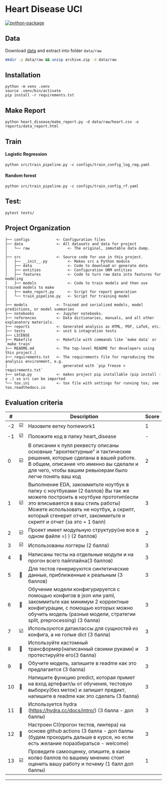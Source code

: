 Heart Disease UCI
==============================
[![python-package](https://github.com/made-ml-in-prod-2021/khubbatulinmark/actions/workflows/python-package.yml/badge.svg)](https://github.com/made-ml-in-prod-2021/khubbatulinmark/actions/workflows/python-package.yml)

## Data

Download [data](https://www.kaggle.com/ronitf/heart-disease-uci) and extract into folder `data/raw`

```bash
mkdir -p data/raw && unzip archive.zip -d data/raw
```

## Installation 
~~~
python -m venv .venv
source .venv/bin/activate
pip install -r requirements.txt
~~~

## Make Report 
~~~
python heart_disease/make_report.py -d data/raw/heart.csv -o reports/data_report.html
~~~

## Train
#### Logistic Regression
~~~
python src/train_pipeline.py -c configs/train_config_log_reg.yaml
~~~
#### Random forest
~~~
python src/train_pipeline.py -c configs/train_config_rf.yaml
~~~
## Test:
~~~
pytest tests/
~~~

## Project Organization


    ├── configs            <- Configuration files
    ├── data               <- All datasets and data for project
    │   └── raw                 <- The original, immutable data dump.
    │
    ├── src                <- Source code for use in this project.
    │   ├── __init__.py         <- Makes src a Python module
    │   ├── data                <- Code to download or generate data
    │   ├── entities            <- Configuration ORM entities
    │   ├── features            <- Code to turn raw data into features for modeling
    │   ├── models              <- Code to train models and then use trained models to make
    │   ├── make_report.py      <- Script for report generation
    │   └── train_pipeline.py   <- Script for training model
    │
    ├── models             <- Trained and serialized models, model predictions, or model summaries
    ├── notebooks          <- Jupyter notebooks.
    ├── references         <- Data dictionaries, manuals, and all other explanatory materials.
    ├── reports            <- Generated analysis as HTML, PDF, LaTeX, etc.
    ├── tests              <- unit & intagration tests
    ├── LICENSE
    ├── Makefile           <- Makefile with commands like `make data` or `make train`
    ├── README.md          <- The top-level README for developers using this project.│
    ├── requirements.txt   <- The requirements file for reproducing the analysis environment, e.g.
    │                         generated with `pip freeze > requirements.txt`
    ├── setup.py           <- makes project pip installable (pip install -e .) so src can be imported
    └── tox.ini            <- tox file with settings for running tox; see tox.readthedocs.io


## Evaluation criteria

| # |  | Description | Score |
| --- | --- | --- | --- |
| -2 | :ballot_box_with_check: | Назовите ветку homework1 | 1 |
| -1 | :ballot_box_with_check: | Положите код в папку heart_disease | - |
| 0 | :ballot_box_with_check: | В описании к пулл реквесту описаны основные "архитектурные" и тактические решения, которые сделаны в вашей работе. В общем, описание что именно вы сделали и для чего, чтобы вашим ревьюерам было легче понять ваш код | 2 |
| 1 | :ballot_box_with_check:| Выполнение EDA, закоммитьте ноутбук в папку с ноутбуками (2 баллов) Вы так же можете построить в ноутбуке прототип(если это вписывается в ваш стиль работы) Можете использовать не ноутбук, а скрипт, который сгенерит отчет, закоммитьте и скрипт и отчет (за это + 1 балл) | 3 |
| 2 | :ballot_box_with_check: | Проект имеет модульную структуру(не все в одном файле =) ) (2 баллов) | 2 |
| 3 | :ballot_box_with_check: | Использованы логгеры (2 балла) | 3 |
| 4 | :black_square_button: | Написаны тесты на отдельные модули и на прогон всего пайплайна(3 баллов) | 3 |
| 5 | :black_square_button: | Для тестов генерируются синтетические данные, приближенные к реальным (3 баллов) | 3 |
| 6 | :black_square_button: | Обучение модели конфигурируется с помощью конфигов в json или yaml, закоммитьте как минимум 2 корректные конфигурации, с помощью которых можно обучить модель (разные модели, стратегии split, preprocessing) (3 балла) | 3 | 
| 7 | :ballot_box_with_check: | Используются датаклассы для сущностей из конфига, а не голые dict (3 балла) | 3 |
| 8 | :black_square_button: | Используйте кастомный трансформер(написанный своими руками) и протестируйте его(3 балла) | 3 |
| 9 | :black_square_button: | Обучите модель, запишите в readme как это предлагается (3 балла) | 3 |
| 10 | :black_square_button: |Напишите функцию predict, которая примет на вход артефакт/ы от обучения, тестовую выборку(без меток) и запишет предикт, напишите в readme как это сделать (3 балла) | 3 |
| 11 | :black_square_button: | Используется hydra  (https://hydra.cc/docs/intro/) (3 балла - доп баллы) | 3 |
| 12 | :black_square_button: | Настроен CI(прогон тестов, линтера) на основе github actions  (3 балла - доп баллы (будем проходить дальше в курсе, но если есть желание поразбираться - welcome) | 3 | 
| 13 | :ballot_box_with_check: | Проведите самооценку, опишите, в какое колво баллов по вашему мнению стоит оценить вашу работу и почему (1 балл доп баллы) | 1 |
------------

